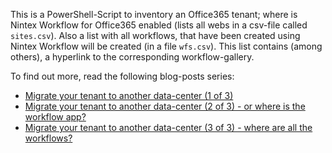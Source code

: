 This is a PowerShell-Script to inventory an Office365 tenant; where is Nintex Workflow for Office365 enabled (lists all webs in a csv-file called `sites.csv`). Also a list with all workflows, that have been created using Nintex Workflow will be created (in a file `wfs.csv`). This list contains (among others), a hyperlink to the corresponding workflow-gallery.

To find out more, read the following blog-posts series:
- [Migrate your tenant to another data-center (1 of 3)](https://community.nintex.com/community/build-your-own/nintex-for-office-365/blog/2017/02/20/migrate-your-tenant-to-another-datacenter-1-of-3)
- [Migrate your tenant to another data-center (2 of 3) - or where is the workflow app?](https://community.nintex.com/community/build-your-own/nintex-for-office-365/blog/2017/02/22/migrate-your-tenant-to-another-datacenter-2-of-3-or-where-is-the-workflow-app)
- [Migrate your tenant to another data-center (3 of 3) - where are all the workflows?](https://community.nintex.com/community/build-your-own/nintex-for-office-365/blog/2017/04/20/migrate-your-tenant-to-another-datacenter-3-of-3-where-are-all-the-workflows)